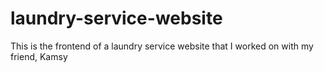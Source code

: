 # laundry-service-website
This is the frontend of a laundry service website that I worked on with my friend, Kamsy
